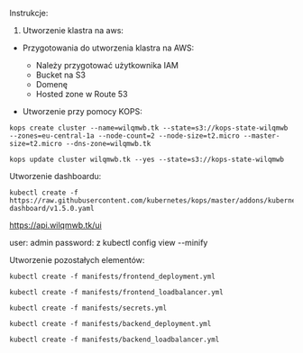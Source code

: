 Instrukcje:

1. Utworzenie klastra na aws:

* Przygotowania do utworzenia klastra na AWS:
    * Należy przygotować użytkownika IAM
    * Bucket na S3
    * Domenę
    * Hosted zone w Route 53

* Utworzenie przy pomocy KOPS:

```
kops create cluster --name=wilqmwb.tk --state=s3://kops-state-wilqmwb --zones=eu-central-1a --node-count=2 --node-size=t2.micro --master-size=t2.micro --dns-zone=wilqmwb.tk

kops update cluster wilqmwb.tk --yes --state=s3://kops-state-wilqmwb
```

Utworzenie dashboardu:

```
kubectl create -f https://raw.githubusercontent.com/kubernetes/kops/master/addons/kubernetes-dashboard/v1.5.0.yaml
```

https://api.wilqmwb.tk/ui

user: admin
password: z kubectl config view --minify

Utworzenie pozostałych elementów:

```
kubectl create -f manifests/frontend_deployment.yml

kubectl create -f manifests/frontend_loadbalancer.yml

kubectl create -f manifests/secrets.yml

kubectl create -f manifests/backend_deployment.yml

kubectl create -f manifests/backend_loadbalancer.yml
```



